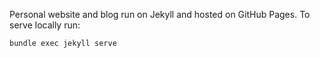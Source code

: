 Personal website and blog run on Jekyll and hosted on GitHub Pages. To serve locally run:

    bundle exec jekyll serve
